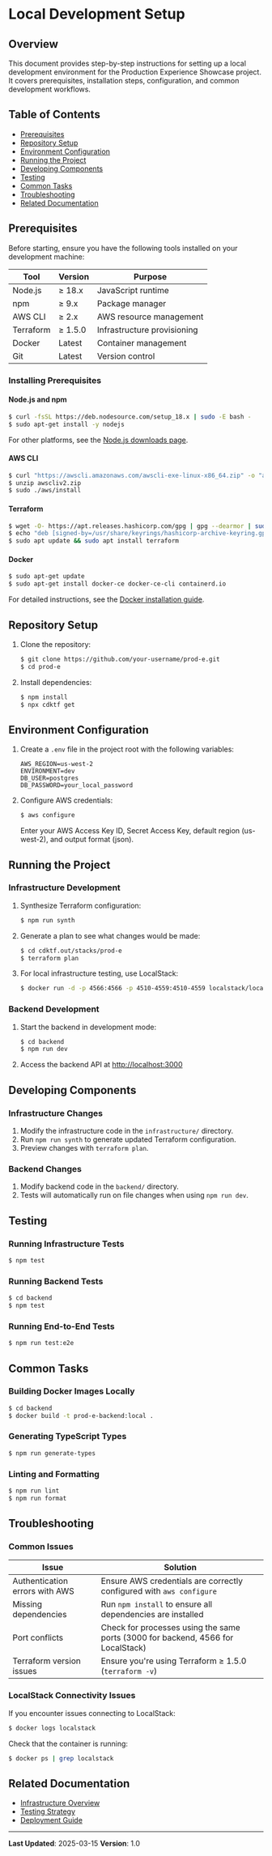 # Local Development Setup

## Overview

This document provides step-by-step instructions for setting up a local development environment for the Production Experience Showcase project. It covers prerequisites, installation steps, configuration, and common development workflows.

## Table of Contents

- [Prerequisites](#prerequisites)
- [Repository Setup](#repository-setup)
- [Environment Configuration](#environment-configuration)
- [Running the Project](#running-the-project)
- [Developing Components](#developing-components)
- [Testing](#testing)
- [Common Tasks](#common-tasks)
- [Troubleshooting](#troubleshooting)
- [Related Documentation](#related-documentation)

## Prerequisites

Before starting, ensure you have the following tools installed on your development machine:

| Tool      | Version | Purpose                     |
| --------- | ------- | --------------------------- |
| Node.js   | ≥ 18.x  | JavaScript runtime          |
| npm       | ≥ 9.x   | Package manager             |
| AWS CLI   | ≥ 2.x   | AWS resource management     |
| Terraform | ≥ 1.5.0 | Infrastructure provisioning |
| Docker    | Latest  | Container management        |
| Git       | Latest  | Version control             |

### Installing Prerequisites

#### Node.js and npm

```bash
$ curl -fsSL https://deb.nodesource.com/setup_18.x | sudo -E bash -
$ sudo apt-get install -y nodejs
```

For other platforms, see the [Node.js downloads page](https://nodejs.org/en/download/).

#### AWS CLI

```bash
$ curl "https://awscli.amazonaws.com/awscli-exe-linux-x86_64.zip" -o "awscliv2.zip"
$ unzip awscliv2.zip
$ sudo ./aws/install
```

#### Terraform

```bash
$ wget -O- https://apt.releases.hashicorp.com/gpg | gpg --dearmor | sudo tee /usr/share/keyrings/hashicorp-archive-keyring.gpg
$ echo "deb [signed-by=/usr/share/keyrings/hashicorp-archive-keyring.gpg] https://apt.releases.hashicorp.com $(lsb_release -cs) main" | sudo tee /etc/apt/sources.list.d/hashicorp.list
$ sudo apt update && sudo apt install terraform
```

#### Docker

```bash
$ sudo apt-get update
$ sudo apt-get install docker-ce docker-ce-cli containerd.io
```

For detailed instructions, see the [Docker installation guide](https://docs.docker.com/engine/install/).

## Repository Setup

1. Clone the repository:

   ```bash
   $ git clone https://github.com/your-username/prod-e.git
   $ cd prod-e
   ```

2. Install dependencies:

   ```bash
   $ npm install
   $ npx cdktf get
   ```

## Environment Configuration

1. Create a `.env` file in the project root with the following variables:

   ```
   AWS_REGION=us-west-2
   ENVIRONMENT=dev
   DB_USER=postgres
   DB_PASSWORD=your_local_password
   ```

2. Configure AWS credentials:

   ```bash
   $ aws configure
   ```

   Enter your AWS Access Key ID, Secret Access Key, default region (us-west-2), and output format (json).

## Running the Project

### Infrastructure Development

1. Synthesize Terraform configuration:

   ```bash
   $ npm run synth
   ```

2. Generate a plan to see what changes would be made:

   ```bash
   $ cd cdktf.out/stacks/prod-e
   $ terraform plan
   ```

3. For local infrastructure testing, use LocalStack:

   ```bash
   $ docker run -d -p 4566:4566 -p 4510-4559:4510-4559 localstack/localstack
   ```

### Backend Development

1. Start the backend in development mode:

   ```bash
   $ cd backend
   $ npm run dev
   ```

2. Access the backend API at [http://localhost:3000](http://localhost:3000)

## Developing Components

### Infrastructure Changes

1. Modify the infrastructure code in the `infrastructure/` directory.
2. Run `npm run synth` to generate updated Terraform configuration.
3. Preview changes with `terraform plan`.

### Backend Changes

1. Modify backend code in the `backend/` directory.
2. Tests will automatically run on file changes when using `npm run dev`.

## Testing

### Running Infrastructure Tests

```bash
$ npm test
```

### Running Backend Tests

```bash
$ cd backend
$ npm test
```

### Running End-to-End Tests

```bash
$ npm run test:e2e
```

## Common Tasks

### Building Docker Images Locally

```bash
$ cd backend
$ docker build -t prod-e-backend:local .
```

### Generating TypeScript Types

```bash
$ npm run generate-types
```

### Linting and Formatting

```bash
$ npm run lint
$ npm run format
```

## Troubleshooting

### Common Issues

| Issue                          | Solution                                                                         |
| ------------------------------ | -------------------------------------------------------------------------------- |
| Authentication errors with AWS | Ensure AWS credentials are correctly configured with `aws configure`             |
| Missing dependencies           | Run `npm install` to ensure all dependencies are installed                       |
| Port conflicts                 | Check for processes using the same ports (3000 for backend, 4566 for LocalStack) |
| Terraform version issues       | Ensure you're using Terraform ≥ 1.5.0 (`terraform -v`)                           |

### LocalStack Connectivity Issues

If you encounter issues connecting to LocalStack:

```bash
$ docker logs localstack
```

Check that the container is running:

```bash
$ docker ps | grep localstack
```

## Related Documentation

- [Infrastructure Overview](./overview.md)
- [Testing Strategy](./testing.md)
- [Deployment Guide](./deployment-guide.md)

---

**Last Updated**: 2025-03-15
**Version**: 1.0
